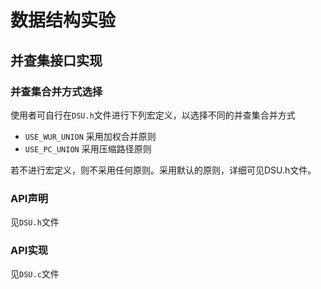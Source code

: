 # **数据结构实验**

## 并查集接口实现

### 并查集合并方式选择

使用者可自行在`DSU.h`文件进行下列宏定义，以选择不同的并查集合并方式

* `USE_WUR_UNION`	采用加权合并原则
* `USE_PC_UNION`	采用压缩路径原则

若不进行宏定义，则不采用任何原则。采用默认的原则，详细可见DSU.h文件。

### API声明

见`DSU.h`文件

### API实现

见`DSU.c`文件
